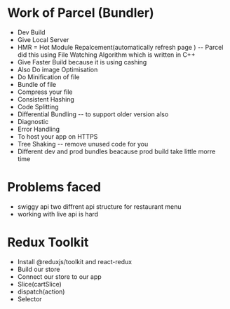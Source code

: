 # Work of Parcel (Bundler)
- Dev Build
- Give Local Server
- HMR = Hot Module Repalcement(automatically refresh page ) -- Parcel did this using File Watching Algorithm which is written in C++
- Give Faster Build because it is using cashing
- Also Do image Optimisation
- Do Minification of file
- Bundle of file
- Compress your file
- Consistent Hashing
- Code Splitting
- Differential Bundling -- to support older version also
- Diagnostic
- Error Handling
- To host your app on HTTPS
- Tree Shaking -- remove unused code for you
- Different dev and prod bundles beacause prod build take little morre time

# Problems faced
- swiggy api two diffrent api structure for restaurant menu 
- working with live api is hard

# Redux Toolkit
- Install @reduxjs/toolkit and react-redux
- Build our store
- Connect our store to our app
- Slice(cartSlice)
- dispatch(action)
- Selector
 